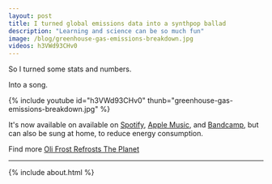 ```yaml
---
layout: post
title: I turned global emissions data into a synthpop ballad
description: "Learning and science can be so much fun"
image: /blog/greenhouse-gas-emissions-breakdown.jpg
videos: h3VWd93CHv0
---
```


<!-- {% include refrost-style %} -->

So I turned some stats and numbers.

Into a song.

{% include youtube id="h3VWd93CHv0" thunb="greenhouse-gas-emissions-breakdown.jpg" %}

It's now available on available on [Spotify](https://open.spotify.com/album/5dPoNXIX8lZI2FvTSfqaBt?si=feRkuUZJRsqdzQIS1UDFYw), [Apple Music](https://music.apple.com/gb/album/the-greenhouse-gas-emissions-breakdown/1591806388?i=1591806389), and [Bandcamp](https://olifrost.bandcamp.com/track/the-greenhouse-gas-emissions-breakdown), but can also be sung at home, to reduce energy consumption.

Find more [Oli Frost Refrosts The Planet](/refrost)

---

{% include about.html %}
